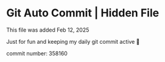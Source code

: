 # Git Auto Commit | Hidden File

This file was added Feb 12, 2025

Just for fun and keeping my daily git commit active 🤪

commit number: 358160
